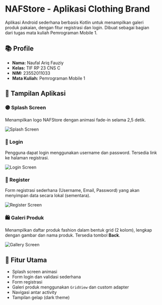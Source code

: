 # NAFStore - Aplikasi Clothing Brand

Aplikasi Android sederhana berbasis Kotlin untuk menampilkan galeri produk pakaian, dengan fitur registrasi dan login. Dibuat sebagai bagian dari tugas mata kuliah Pemrograman Mobile 1.

## 📚 Profile

- **Nama:** Naufal Ariq Fauziy
- **Kelas:** TIF RP 23 CNS C
- **NIM:** 23552011033
- **Mata Kuliah:** Pemrograman Mobile 1

## 📱 Tampilan Aplikasi

### 🟣 Splash Screen
Menampilkan logo NAFStore dengan animasi fade-in selama 2,5 detik.


![Splash Screen](https://github.com/user-attachments/assets/65171f9b-ebed-4934-867f-90a934bbb15b)

### 🔐 Login
Pengguna dapat login menggunakan username dan password. Tersedia link ke halaman registrasi.

![Login Screen](https://github.com/user-attachments/assets/e4ba1538-779b-4293-b862-c25baca264c4)

### 📝 Register
Form registrasi sederhana (Username, Email, Password) yang akan menyimpan data secara lokal (sementara).

![Register Screen](screenshots/register.png)

### 🛍️ Galeri Produk
Menampilkan daftar produk fashion dalam bentuk grid (2 kolom), lengkap dengan gambar dan nama produk. Tersedia tombol **Back**.

![Gallery Screen](screenshots/gallery.png)

## 🔧 Fitur Utama

- Splash screen animasi
- Form login dan validasi sederhana
- Form registrasi
- Galeri produk menggunakan `GridView` dan custom adapter
- Navigasi antar activity
- Tampilan gelap (dark theme)
